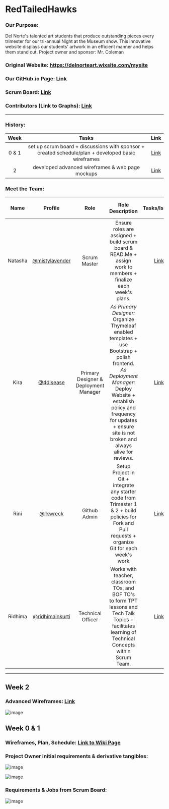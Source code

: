 # RedTailedHawks

### Our Purpose: 
Del Norte's talented art students that produce outstanding pieces every trimester for our tri-annual Night at the Museum show. This innovative website displays our students' artwork in an efficient manner and helps them stand out. 
Project owner and sponsor: Mr. Coleman

### Original Website: https://delnorteart.wixsite.com/mysite

### Our GitHub.io Page: [Link](https://mistylavender.github.io/RedTailedHawks/)

### Scrum Board: [Link](https://github.com/mistylavender/RedTailedHawks/projects/1)

### Contributors (Link to Graphs): [Link](https://github.com/mistylavender/RedTailedHawks/graphs/contributors)

-----------------------------------------------------------------------------------------------------------------------------------------------------------

### History:
| Week | Tasks | Link | 
| :--: | :---: | :--: | 
| 0 & 1 | set up scrum board + discussions with sponsor + created schedule/plan + developed basic wireframes | [Link](https://github.com/mistylavender/RedTailedHawks/blob/master/README.md#week-0--1) | 
| 2 | developed advanced wireframes & web page mockups | [Link](https://github.com/mistylavender/RedTailedHawks/blob/master/README.md#week-2) | 


### Meet the Team:
| Name | Profile | Role | Role Description | Tasks/Issues | Individual GitHub Pages | Commits | 
| :--: | :-----: | :--: | :--------------: | :----------: | :---------------------: | :-----: | 
| Natasha | [@mistylavender](https://github.com/mistylavender) | Scrum Master | Ensure roles are assigned + build scrum board & READ.Me + assign work to members + finalize each week's plans. | [Link](https://github.com/mistylavender/RedTailedHawks/projects/1?card_filter_query=assignee%3Amistylavender) | [Link](https://mistylavender.github.io/techtalks/) | [Link](https://github.com/mistylavender/RedTailedHawks/commits?author=mistylavender) | 
| Kira | [@4disease](https://github.com/4disease) | Primary Designer & Deployment Manager | *As Primary Designer:* Organize Thymeleaf enabled templates + use Bootstrap + polish frontend. *As Deployment Manager:* Deploy Website + establish policy and frequency for updates + ensure site is not broken and always alive for reviews. | [Link](https://github.com/mistylavender/RedTailedHawks/projects/1?card_filter_query=assignee%3A4disease) | [Link](https://4disease.github.io/csa) | [Link](https://github.com/mistylavender/RedTailedHawks/commits?author=4disease) | 
| Rini | [@rkwreck](https://github.com/rkwreck) | Github Admin | Setup Project in Git + integrate any starter code from Trimester 1 & 2 + build policies for Fork and Pull requests + organize Git for each week's work | [Link](https://github.com/mistylavender/RedTailedHawks/projects/1?card_filter_query=assignee%3Arkwreck) | [Link](https://rkwreck.github.io/rinik/) | [Link](https://github.com/mistylavender/RedTailedHawks/commits?author=rkwreck) | 
| Ridhima | [@ridhimainkurti](https://github.com/ridhimainukurti) | Technical Officer | Works with teacher, classroom TOs, and BOF TO's to form TPT lessons and Tech Talk Topics + facilitates learning of Technical Concepts within Scrum Team. | [Link](https://github.com/mistylavender/RedTailedHawks/projects/1?card_filter_query=assignee%3Aridhimainukurti) | [Link](https://ridhimainukurti.github.io/triridhimainukurti/) | [Link](https://github.com/mistylavender/RedTailedHawks/commits?author=ridhimainukurti) | 

-----------------------------------------------------------------------------------------------------------------------------------------------------------

## Week 2 

### Advanced Wireframes: [Link](https://docs.google.com/presentation/d/17oasyQe4Zwlv6e4KuftSSc8zoYxDBkMMNwjyzi693fI/edit#slide=id.g11f0bf22b0b_2_0) 
![image](https://user-images.githubusercontent.com/89210546/159956243-5a6d8a6e-337a-4a6b-881a-f19d1e2d111d.png)


## Week 0 & 1

### Wireframes, Plan, Schedule: [Link to Wiki Page](https://github.com/mistylavender/RedTailedHawks/wiki/Project-Design-Wireframe)

### Project Owner initial requirements & derivative tangibles:

![image](https://user-images.githubusercontent.com/89210546/159956785-9437fa0d-5035-4e9e-aa46-01fefc1ddbef.png)

![image](https://user-images.githubusercontent.com/89210546/159957571-d4a118a9-2cf3-40ac-ab2a-7e944e76e915.png)

### Requirements & Jobs from Scrum Board:
![image](https://user-images.githubusercontent.com/89210546/159957924-5c4f3675-0a7f-4a4a-bb76-432928a4ba4f.png)
